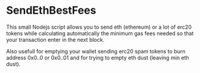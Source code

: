 # SendEthBestFees
This small Nodejs script allows you to send eth (ethereum) or a lot of erc20 tokens while calculating automatically the minimum gas fees needed so that your transaction enter in the next block. 

Also usefull for emptying your wallet sending erc20 spam tokens to burn address 0x0..0 or 0x0..01 and for trying to empty eth dust (leaving min eth dust).
